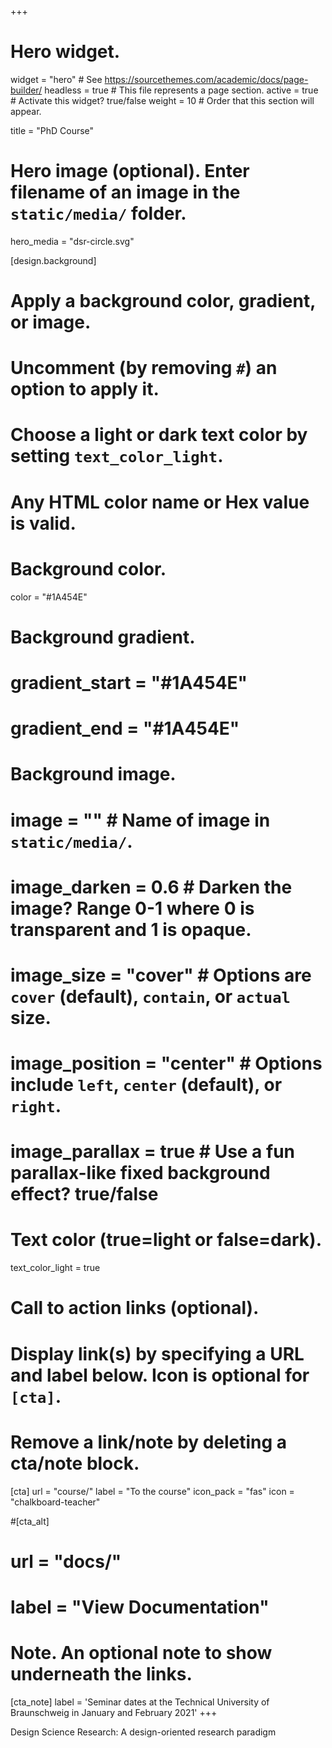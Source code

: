 +++
# Hero widget.
widget = "hero"  # See https://sourcethemes.com/academic/docs/page-builder/
headless = true  # This file represents a page section.
active = true  # Activate this widget? true/false
weight = 10  # Order that this section will appear.

title = "PhD Course"

# Hero image (optional). Enter filename of an image in the `static/media/` folder.
hero_media = "dsr-circle.svg"

[design.background]
  # Apply a background color, gradient, or image.
  #   Uncomment (by removing `#`) an option to apply it.
  #   Choose a light or dark text color by setting `text_color_light`.
  #   Any HTML color name or Hex value is valid.

  # Background color.
  color = "#1A454E"

  # Background gradient.
  # gradient_start = "#1A454E"
  # gradient_end = "#1A454E"

  # Background image.
  # image = ""  # Name of image in `static/media/`.
  # image_darken = 0.6  # Darken the image? Range 0-1 where 0 is transparent and 1 is opaque.
  # image_size = "cover"  #  Options are `cover` (default), `contain`, or `actual` size.
  # image_position = "center"  # Options include `left`, `center` (default), or `right`.
  # image_parallax = true  # Use a fun parallax-like fixed background effect? true/false

  # Text color (true=light or false=dark).
  text_color_light = true

# Call to action links (optional).
#   Display link(s) by specifying a URL and label below. Icon is optional for `[cta]`.
#   Remove a link/note by deleting a cta/note block.
[cta]
  url = "course/"
  label = "To the course"
  icon_pack = "fas"
  icon = "chalkboard-teacher"

#[cta_alt]
#  url = "docs/"
#  label = "View Documentation"

# Note. An optional note to show underneath the links.
[cta_note]
  label = '<span>Seminar dates at the Technical University of Braunschweig in January and February 2021</span>'
+++

Design Science Research: A design-oriented research paradigm
